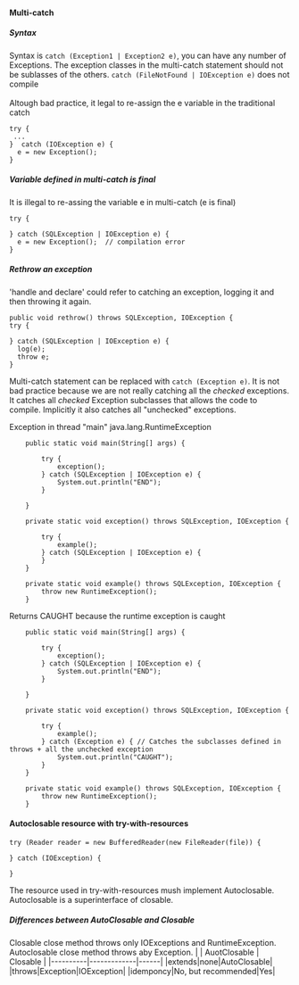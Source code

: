#### Multi-catch

##### Syntax
Syntax is `catch (Exception1 | Exception2 e)`, you can have any number of Exceptions.
The exception classes in the multi-catch statement should not be sublasses of the others.
`catch (FileNotFound | IOException e)` does not compile
</br></br>
Altough bad practice, it legal to re-assign the e variable in the traditional catch
```
try {
 ...
}  catch (IOException e) {
  e = new Exception();
}
```
##### Variable defined in multi-catch is final
It is illegal to re-assing the variable e in multi-catch (e is final)
```
try {

} catch (SQLException | IOException e) {
  e = new Exception();  // compilation error
}
```

##### Rethrow an exception
'handle and declare' could refer to catching an exception, logging it and then throwing it again.

```
public void rethrow() throws SQLException, IOException {
try {

} catch (SQLException | IOException e) {
  log(e);
  throw e;
}
```
Multi-catch statement can be replaced with `catch (Exception e)`. It is not bad practice because we are not really catching all the *checked* exceptions. It catches all *checked* Exception subclasses that allows the code to compile. Implicitly it also catches all "unchecked" exceptions.

Exception in thread "main" java.lang.RuntimeException

```
	public static void main(String[] args) {
		
		try {
			exception();
		} catch (SQLException | IOException e) {
			System.out.println("END");
		}
			
	}
	
	private static void exception() throws SQLException, IOException {
	
		try {
			example();	
		} catch (SQLException | IOException e) {
		}
	}
	
	private static void example() throws SQLException, IOException {
		throw new RuntimeException();
	}
 ```
 
Returns CAUGHT because the runtime exception is caught 
```
	public static void main(String[] args) {
		
		try {
			exception();
		} catch (SQLException | IOException e) {
			System.out.println("END");
		}
			
	}
	
	private static void exception() throws SQLException, IOException {
	
		try {
			example();	
		} catch (Exception e) { // Catches the subclasses defined in throws + all the unchecked exception
			System.out.println("CAUGHT");
		}
	}
	
	private static void example() throws SQLException, IOException {
		throw new RuntimeException();
	}
```



#### Autoclosable resource with try-with-resources
```
try (Reader reader = new BufferedReader(new FileReader(file)) {

} catch (IOException) {

}
```
The resource used in try-with-resources mush implement Autoclosable.
Autoclosable is a superinterface of closable.

##### Differences between AutoClosable and Closable
Closable close method throws only IOExceptions and RuntimeException.
Autoclosable close method throws aby Exception.
|    |      AuotClosable      |  Closable |
|----------|-------------|------|
|extends|none|AutoClosable|
|throws|Exception|IOException|
|idemponcy|No, but recommended|Yes|
